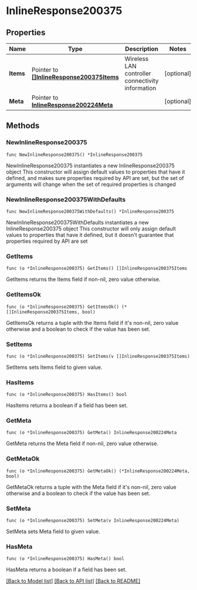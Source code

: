 # InlineResponse200375

## Properties

Name | Type | Description | Notes
------------ | ------------- | ------------- | -------------
**Items** | Pointer to [**[]InlineResponse200375Items**](InlineResponse200375Items.md) | Wireless LAN controller connectivity information | [optional] 
**Meta** | Pointer to [**InlineResponse200224Meta**](InlineResponse200224Meta.md) |  | [optional] 

## Methods

### NewInlineResponse200375

`func NewInlineResponse200375() *InlineResponse200375`

NewInlineResponse200375 instantiates a new InlineResponse200375 object
This constructor will assign default values to properties that have it defined,
and makes sure properties required by API are set, but the set of arguments
will change when the set of required properties is changed

### NewInlineResponse200375WithDefaults

`func NewInlineResponse200375WithDefaults() *InlineResponse200375`

NewInlineResponse200375WithDefaults instantiates a new InlineResponse200375 object
This constructor will only assign default values to properties that have it defined,
but it doesn't guarantee that properties required by API are set

### GetItems

`func (o *InlineResponse200375) GetItems() []InlineResponse200375Items`

GetItems returns the Items field if non-nil, zero value otherwise.

### GetItemsOk

`func (o *InlineResponse200375) GetItemsOk() (*[]InlineResponse200375Items, bool)`

GetItemsOk returns a tuple with the Items field if it's non-nil, zero value otherwise
and a boolean to check if the value has been set.

### SetItems

`func (o *InlineResponse200375) SetItems(v []InlineResponse200375Items)`

SetItems sets Items field to given value.

### HasItems

`func (o *InlineResponse200375) HasItems() bool`

HasItems returns a boolean if a field has been set.

### GetMeta

`func (o *InlineResponse200375) GetMeta() InlineResponse200224Meta`

GetMeta returns the Meta field if non-nil, zero value otherwise.

### GetMetaOk

`func (o *InlineResponse200375) GetMetaOk() (*InlineResponse200224Meta, bool)`

GetMetaOk returns a tuple with the Meta field if it's non-nil, zero value otherwise
and a boolean to check if the value has been set.

### SetMeta

`func (o *InlineResponse200375) SetMeta(v InlineResponse200224Meta)`

SetMeta sets Meta field to given value.

### HasMeta

`func (o *InlineResponse200375) HasMeta() bool`

HasMeta returns a boolean if a field has been set.


[[Back to Model list]](../README.md#documentation-for-models) [[Back to API list]](../README.md#documentation-for-api-endpoints) [[Back to README]](../README.md)


